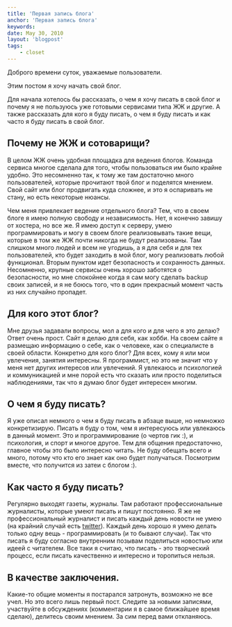 ```yaml
---
title: 'Первая запись блога'
anchor: 'Первая запись блога'
keywords: 
date: May 30, 2010
layout: 'blogpost'
tags:
    - closet
---
```


Доброго времени суток, уважаемые пользователи.

Этим постом я хочу начать свой блог.

Для начала хотелось бы рассказать, о чем я хочу писать в свой блог и почему я не пользуюсь уже готовыми сервисами типа ЖЖ и другие. А также рассказать для кого я буду писать, о чем я буду писать и как часто я буду писать в свой блог.

<!-- cut -->

## Почему не ЖЖ и сотоварищи?

В целом ЖЖ очень удобная площадка для ведения блогов. Команда сервиса многое сделала для того, чтобы пользоваться им было крайне удобно. Это несомненно так, к тому же там достаточно много пользователей, которые прочитают твой блог и поделятся мнением. Свой сайт или блог продвигать куда сложнее, и это я оспаривать не стану, но есть некоторые нюансы.

Чем меня привлекает ведение отдельного блога? Тем, что в своем блоге я имею полную свободу и независимость. Нет, я конечно завишу от хостера, но все же. Я имею доступ к серверу, умею программировать и могу в своем блоге реализовывать такие вещи, которые в том же ЖЖ почти никогда не будут реализованы. Там слишком много людей и всем не угодишь, а я для себя и для тех пользователей, кто будет заходить в мой блог, могу реализовать любой функционал. Вторым пунктом идет безопасность и сохранность данных. Несомненно, крупные сервисы очень хорошо заботятся о безопасности, но мне спокойнее когда я сам могу сделать backup своих записей, и я не боюсь того, что в один прекрасный момент часть из них случайно пропадет.

## Для кого этот блог?

Мне друзья задавали вопросы, мол а для кого и для чего я это делаю? Ответ очень прост. Сайт я делаю для себя, как хобби. На своем сайте я размещаю информацию о себе, как о человеке, как о специалисте в своей области. Конкретно для кого блог? Для всех, кому я или мои увлечения, занятия интересны. Я программист, но это не значит что у меня нет других интересов или увлечений. Я увлекаюсь и психологией и коммуникацией и мне порой есть что сказать или просто поделиться наблюдениями, так что я думаю блог будет интересен многим.

## О чем я буду писать?

Я уже описал немного о чем я буду писать в абзаце выше, но немножко конкретизирую. Писать я буду о том, чем я интересуюсь или увлекаюсь в данный момент. Это и программирование (о чертов гик :), и психология, и спорт и многое другое. Тем для общения предостаточно, главное чтобы это было интересно читать. Не буду обещать всего и много, потому что кто его знает как оно будет получаться. Посмотрим вместе, что получится из затеи с блогом :).

## Как часто я буду писать?

Регулярно выходят газеты, журналы. Там работают профессиональные журналисты, которые умеют писать и пишут постоянно. Я же не профессиональный журналист и писать каждый день новости не умею (на крайний случай есть [twitter](https://twitter.com/Alroniks)). Каждый день хорошо я умею делать только одну вещь - программировать (и то бывают случаи). Так что писать я буду согласно внутренним позывам поделиться новостью или идеей с читателем. Все таки я считаю, что писать - это творческий процесс, если писать качественно и интересно и торопиться нельзя.

## В качестве заключения.

Какие-то общие моменты я постарался затронуть, возможно не все учел. Но это всего лишь первый пост. Следите за новыми записями, участвуйте в обсуждениях (комментарии я в самое ближайшее время сделаю), делитесь своим мнением. За сим перед вами откланяюсь.
